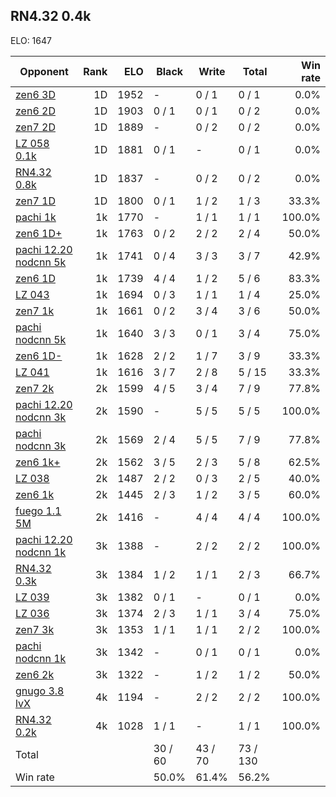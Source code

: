 ## RN4.32 0.4k ##

ELO: 1647

Opponent | Rank | ELO | Black | Write | Total | Win rate
---------|-----:|----:|-------|-------|-------|-------:
[zen6 3D](zen6%203D.md) | 1D | 1952 | - | 0 / 1 | 0 / 1 | 0.0%
[zen6 2D](zen6%202D.md) | 1D | 1903 | 0 / 1 | 0 / 1 | 0 / 2 | 0.0%
[zen7 2D](zen7%202D.md) | 1D | 1889 | - | 0 / 2 | 0 / 2 | 0.0%
[LZ 058 0.1k](LZ%20058%200.1k.md) | 1D | 1881 | 0 / 1 | - | 0 / 1 | 0.0%
[RN4.32 0.8k](RN4.32%200.8k.md) | 1D | 1837 | - | 0 / 2 | 0 / 2 | 0.0%
[zen7 1D](zen7%201D.md) | 1D | 1800 | 0 / 1 | 1 / 2 | 1 / 3 | 33.3%
[pachi 1k](pachi%201k.md) | 1k | 1770 | - | 1 / 1 | 1 / 1 | 100.0%
[zen6 1D+](zen6%201D+.md) | 1k | 1763 | 0 / 2 | 2 / 2 | 2 / 4 | 50.0%
[pachi 12.20 nodcnn 5k](pachi%2012.20%20nodcnn%205k.md) | 1k | 1741 | 0 / 4 | 3 / 3 | 3 / 7 | 42.9%
[zen6 1D](zen6%201D.md) | 1k | 1739 | 4 / 4 | 1 / 2 | 5 / 6 | 83.3%
[LZ 043](LZ%20043.md) | 1k | 1694 | 0 / 3 | 1 / 1 | 1 / 4 | 25.0%
[zen7 1k](zen7%201k.md) | 1k | 1661 | 0 / 2 | 3 / 4 | 3 / 6 | 50.0%
[pachi nodcnn 5k](pachi%20nodcnn%205k.md) | 1k | 1640 | 3 / 3 | 0 / 1 | 3 / 4 | 75.0%
[zen6 1D-](zen6%201D-.md) | 1k | 1628 | 2 / 2 | 1 / 7 | 3 / 9 | 33.3%
[LZ 041](LZ%20041.md) | 1k | 1616 | 3 / 7 | 2 / 8 | 5 / 15 | 33.3%
[zen7 2k](zen7%202k.md) | 2k | 1599 | 4 / 5 | 3 / 4 | 7 / 9 | 77.8%
[pachi 12.20 nodcnn 3k](pachi%2012.20%20nodcnn%203k.md) | 2k | 1590 | - | 5 / 5 | 5 / 5 | 100.0%
[pachi nodcnn 3k](pachi%20nodcnn%203k.md) | 2k | 1569 | 2 / 4 | 5 / 5 | 7 / 9 | 77.8%
[zen6 1k+](zen6%201k+.md) | 2k | 1562 | 3 / 5 | 2 / 3 | 5 / 8 | 62.5%
[LZ 038](LZ%20038.md) | 2k | 1487 | 2 / 2 | 0 / 3 | 2 / 5 | 40.0%
[zen6 1k](zen6%201k.md) | 2k | 1445 | 2 / 3 | 1 / 2 | 3 / 5 | 60.0%
[fuego 1.1 5M](fuego%201.1%205M.md) | 2k | 1416 | - | 4 / 4 | 4 / 4 | 100.0%
[pachi 12.20 nodcnn 1k](pachi%2012.20%20nodcnn%201k.md) | 3k | 1388 | - | 2 / 2 | 2 / 2 | 100.0%
[RN4.32 0.3k](RN4.32%200.3k.md) | 3k | 1384 | 1 / 2 | 1 / 1 | 2 / 3 | 66.7%
[LZ 039](LZ%20039.md) | 3k | 1382 | 0 / 1 | - | 0 / 1 | 0.0%
[LZ 036](LZ%20036.md) | 3k | 1374 | 2 / 3 | 1 / 1 | 3 / 4 | 75.0%
[zen7 3k](zen7%203k.md) | 3k | 1353 | 1 / 1 | 1 / 1 | 2 / 2 | 100.0%
[pachi nodcnn 1k](pachi%20nodcnn%201k.md) | 3k | 1342 | - | 0 / 1 | 0 / 1 | 0.0%
[zen6 2k](zen6%202k.md) | 3k | 1322 | - | 1 / 2 | 1 / 2 | 50.0%
[gnugo 3.8 lvX](gnugo%203.8%20lvX.md) | 4k | 1194 | - | 2 / 2 | 2 / 2 | 100.0%
[RN4.32 0.2k](RN4.32%200.2k.md) | 4k | 1028 | 1 / 1 | - | 1 / 1 | 100.0%
Total | | | 30 / 60 | 43 / 70 | 73 / 130 | 
Win rate| | | 50.0% | 61.4% | 56.2% | 
